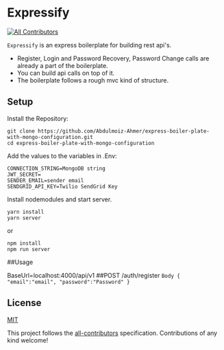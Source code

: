 # Expressify

<!-- ALL-CONTRIBUTORS-BADGE:START - Do not remove or modify this section -->

[![All Contributors](https://img.shields.io/badge/all_contributors-1-orange.svg?style=flat-square)](#contributors-)

<!-- ALL-CONTRIBUTORS-BADGE:END -->

`Expressify` is an express boilerplate for building rest api's.

- Register, Login and Password Recovery, Password Change calls are already a part of the boilerplate.
- You can build api calls on top of it.
- The boilerplate follows a rough mvc kind of structure.

## Setup

Install the Repository:

```
git clone https://github.com/Abdulmoiz-Ahmer/express-boiler-plate-with-mongo-configuration.git
cd express-boiler-plate-with-mongo-configuration
```

Add the values to the variables in .Env:

```
CONNECTION_STRING=MongoDB string
JWT_SECRET=
SENDER_EMAIL=sender email
SENDGRID_API_KEY=Twilio SendGrid Key
```

Install nodemodules and start server.

```
yarn install
yarn server
```

or

```
npm install
npm run server
```

##Usage

BaseUrl=localhost:4000/api/v1
##POST  /auth/register
    ```
    Body {
        "email":"email",
        "password":"Password"
    }
    ```


## License

[MIT](https://opensource.org/licenses/mit-license.html)

<!-- ALL-CONTRIBUTORS-LIST:END -->

This project follows the [all-contributors](https://github.com/all-contributors/all-contributors) specification. Contributions of any kind welcome!
